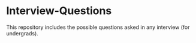 # Interview-Questions
This repository includes the possible questions asked in any interview (for undergrads).

